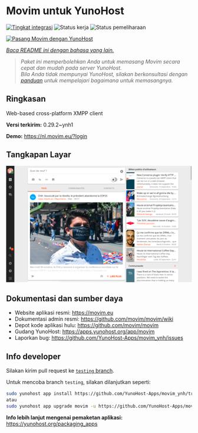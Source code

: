 <!--
N.B.: README ini dibuat secara otomatis oleh <https://github.com/YunoHost/apps/tree/master/tools/readme_generator>
Ini TIDAK boleh diedit dengan tangan.
-->

# Movim untuk YunoHost

[![Tingkat integrasi](https://apps.yunohost.org/badge/integration/movim)](https://ci-apps.yunohost.org/ci/apps/movim/)
![Status kerja](https://apps.yunohost.org/badge/state/movim)
![Status pemeliharaan](https://apps.yunohost.org/badge/maintained/movim)

[![Pasang Movim dengan YunoHost](https://install-app.yunohost.org/install-with-yunohost.svg)](https://install-app.yunohost.org/?app=movim)

*[Baca README ini dengan bahasa yang lain.](./ALL_README.md)*

> *Paket ini memperbolehkan Anda untuk memasang Movim secara cepat dan mudah pada server YunoHost.*  
> *Bila Anda tidak mempunyai YunoHost, silakan berkonsultasi dengan [panduan](https://yunohost.org/install) untuk mempelajari bagaimana untuk memasangnya.*

## Ringkasan

Web-based cross-platform XMPP client


**Versi terkirim:** 0.29.2~ynh1

**Demo:** <https://nl.movim.eu/?login>

## Tangkapan Layar

![Tangkapan Layar pada Movim](./doc/screenshots/movim.png)

## Dokumentasi dan sumber daya

- Website aplikasi resmi: <https://movim.eu>
- Dokumentasi admin resmi: <https://github.com/movim/movim/wiki>
- Depot kode aplikasi hulu: <https://github.com/movim/movim>
- Gudang YunoHost: <https://apps.yunohost.org/app/movim>
- Laporkan bug: <https://github.com/YunoHost-Apps/movim_ynh/issues>

## Info developer

Silakan kirim pull request ke [`testing` branch](https://github.com/YunoHost-Apps/movim_ynh/tree/testing).

Untuk mencoba branch `testing`, silakan dilanjutkan seperti:

```bash
sudo yunohost app install https://github.com/YunoHost-Apps/movim_ynh/tree/testing --debug
atau
sudo yunohost app upgrade movim -u https://github.com/YunoHost-Apps/movim_ynh/tree/testing --debug
```

**Info lebih lanjut mengenai pemaketan aplikasi:** <https://yunohost.org/packaging_apps>
